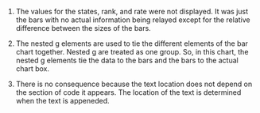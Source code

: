 1. The values for the states, rank, and rate were not displayed. It was just the bars with no actual information being relayed except for the relative difference between the sizes of the bars. 

2. The nested g elements are used to tie the different elements of the bar chart together. Nested g are treated as one group. So, in this chart, the nested g elements tie the data to the bars and the bars to the actual chart box.

3. There is no consequence because the text location does not depend on the section of code it appears. The location of the text is determined when the text is appeneded. 